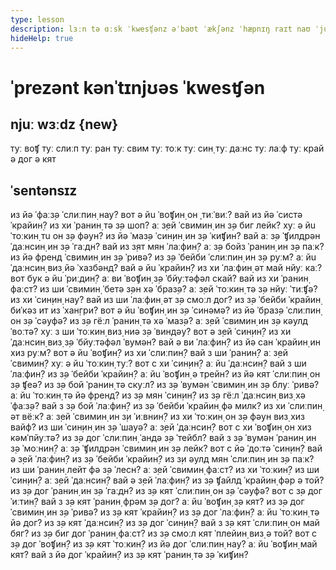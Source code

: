 ```yaml
---
type: lesson
description: lɜːn tə ɑːsk ˈkwesʧənz əˈbaʊt ˈækʃənz ˈhæpnɪŋ raɪt naʊ ˈjuːzɪŋ ˈprezənt kənˈtɪnjʊəs tens.
hideHelp: true
---
```


# ˈprezənt kənˈtɪnjʊəs ˈkwesʧən

## njuː wɜːdz {new}

туː воʧ
туː слиːп
туː ран
туː свим
туː тоːк
туː син̣
туː даːнс
туː лаːф
туː край
ə дог
ə кят

## ˈsentənsɪz

из йə ˈфаːз̣ə ˈслиːпин̣ нау?
вот ə йu ˈвоʧин̣ он ˌтиːˈвиː?
вай из йə ˈсистə ˈкрайин̣?
из хи ˈранин̣ тə з̣ə шоп?
аː з̣ей ˈсвимин̣ ин з̣ə биг лейк?
хуː ə йu ˈтоːкин̣ тu он з̣ə фəун?
из йə ˈмаз̣ə ˈсин̣ин̣ ин з̣ə ˈкиʧин?
вай аː з̣ə ˈʧилдрəн ˈдаːнсин̣ ин з̣ə ˈгаːдн?
вай из з̣ят мян ˈлаːфин̣?
аː з̣ə бойз ˈранин̣ ин з̣ə паːк?
из йə френд ˈсвимин̣ ин з̣ə ˈривə?
из з̣ə ˈбейби ˈслиːпин̣ ин з̣ə руːм?
аː йu ˈдаːнсин̣ виз̣ йə ˈхазбəнд?
вай ə йu ˈкрайин̣?
из хи ˈлаːфин̣ əт май нйуː каː?
вот бук ə йu ˈриːдин̣?
аː ви ˈвоʧин̣ з̣ə ˈбйуːтəфəл скай?
вай из хи ˈранин̣ фаːст?
из ши ˈсвимин̣ ˈбетə з̣əн хə ˈбраз̣ə?
аː з̣ей ˈтоːкин̣ тə з̣ə нйуː ˈтиːʧə?
из хи ˈсин̣ин̣ нау?
вай из ши ˈлаːфин̣ əт з̣ə смоːл дог?
из з̣ə ˈбейби ˈкрайин̣ биˈкəз ит из ˈхан̣гри?
вот ə йu ˈвоʧин̣ ин з̣ə ˈсинəмə?
из йə ˈбраз̣ə ˈслиːпин̣ он з̣ə ˈсəуфə?
из з̣ə гёːл ˈранин̣ тə хə ˈмаз̣ə?
аː з̣ей ˈсвимин̣ ин з̣ə кəулд ˈвоːтə?
хуː з ши ˈтоːкин̣ виз̣ ниə з̣ə ˈвиндəу?
вот ə з̣ей ˈсин̣ин̣?
из хи ˈдаːнсин̣ виз̣ з̣ə ˈбйуːтəфəл ˈвумəн?
вай ə ви ˈлаːфин̣?
из йə сан ˈкрайин̣ ин хиз руːм?
вот ə йu ˈвоʧин̣?
из хи ˈслиːпин̣?
вай з ши ˈранин̣?
аː з̣ей ˈсвимин̣?
хуː ə йu ˈтоːкин̣ туː?
вот с хи ˈсин̣ин̣?
аː йu ˈдаːнсин̣?
вай з ши ˈлаːфин̣?
из з̣ə ˈбейби ˈкрайин̣?
аː йu ˈвоʧин̣ ə трейн?
из йə кят ˈслиːпин̣ он з̣ə ʧеə?
из з̣ə бой ˈранин̣ тə скуːл?
из з̣ə ˈвумəн ˈсвимин̣ ин з̣ə блуː ˈривə?
аː йu ˈтоːкин̣ тə йə френд?
из з̣ə мян ˈсин̣ин̣?
из з̣ə гёːл ˈдаːнсин̣ виз̣ хə ˈфаːз̣ə?
вай з з̣ə бой ˈлаːфин̣?
из з̣ə ˈбейби ˈкрайин̣ фə милк?
из хи ˈслиːпин̣ əт вёːк?
аː з̣ей ˈсвимин̣ ин з̣и ˈиːвнин̣?
из хи ˈтоːкин̣ он з̣ə фəун виз̣ хиз вайф?
из ши ˈсин̣ин̣ ин з̣ə ˈшауə?
аː з̣ей ˈдаːнсин̣?
вот с хи ˈвоʧин̣ он хиз кəмˈпйуːтə?
из з̣ə дог ˈслиːпин̣ ˈандə з̣ə ˈтейбл?
вай з з̣ə ˈвумəн ˈранин̣ ин з̣ə ˈмоːнин̣?
аː з̣ə ˈʧилдрəн ˈсвимин̣ ин з̣ə лейк?
вот с йə ˈдоːтə ˈсин̣ин̣?
вай ə з̣ей ˈлаːфин̣?
из з̣ə ˈбейби ˈкрайин̣?
из з̣и əулд мян ˈслиːпин̣ ин з̣ə паːк?
из ши ˈранин̣ лейт фə з̣ə ˈлесн?
аː з̣ей ˈсвимин̣ фаːст?
из хи ˈтоːкин̣?
из ши ˈсин̣ин̣?
аː з̣ей ˈдаːнсин̣?
вай ə з̣ей ˈлаːфин̣?
из з̣ə ʧайлд ˈкрайин̣ фəр ə той?
из з̣ə дог ˈранин̣ ин з̣ə ˈгаːдн?
из з̣ə кят ˈслиːпин̣ он з̣ə ˈсəуфə?
вот с з̣ə дог ˈиːтин̣?
вай з з̣ə кят ˈранин̣ фрəм з̣ə дог?
аː йu ˈвоʧин̣ з̣ə кят?
из з̣ə дог ˈсвимин̣ ин з̣ə ˈривə?
из з̣ə кят ˈкрайин̣?
из з̣ə дог ˈлаːфин̣?
аː йu ˈтоːкин̣ тə йə дог?
из з̣ə кят ˈдаːнсин̣?
из з̣ə дог ˈсин̣ин̣?
вай з з̣ə кят ˈслиːпин̣ он май бяг?
из з̣ə биг дог ˈранин̣ фаːст?
из з̣ə смоːл кят ˈплейин̣ виз̣ ə той?
вот с з̣ə дог ˈвоʧин̣?
из з̣ə кят ˈтоːкин̣?
из йə дог ˈслиːпин̣ нау?
аː йu ˈвоʧин̣ май кят?
вай з йə дог ˈкрайин̣?
из з̣ə кят ˈранин̣ тə з̣ə ˈкиʧин?
